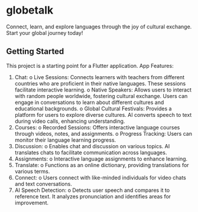 # globetalk

Connect, learn, and explore languages through the joy of cultural exchange. Start your global journey today!

## Getting Started

This project is a starting point for a Flutter application.
App Features:
1.	Chat:
o	Live Sessions: Connects learners with teachers from different countries who are proficient in their native languages. These sessions facilitate interactive learning.
o	Native Speakers: Allows users to interact with random people worldwide, fostering cultural exchange. Users can engage in conversations to learn about different cultures and educational backgrounds.
o	Global Cultural Festivals: Provides a platform for users to explore diverse cultures. AI converts speech to text during video calls, enhancing understanding.
2.	Courses:
o	Recorded Sessions: Offers interactive language courses through videos, notes, and assignments.
o	Progress Tracking: Users can monitor their language learning progress.
3.	Discussion:
o	Enables chat and discussion on various topics. AI translates chats to facilitate communication across languages.
4.	Assignments:
o	Interactive language assignments to enhance learning.
5.	Translate:
o	Functions as an online dictionary, providing translations for various terms.
6.	Connect:
o	Users connect with like-minded individuals for video chats and text conversations.
7.	AI Speech Detection:
o	Detects user speech and compares it to reference text. It analyzes pronunciation and identifies areas for improvement.

